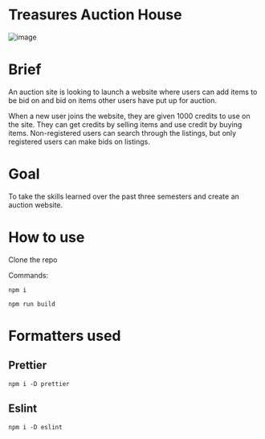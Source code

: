 # Treasures Auction House
![image](https://user-images.githubusercontent.com/73695367/208250363-426770ac-761f-4ca4-99f8-e12f8962e8d8.png)

# Brief
An auction site is looking to launch a website where users can add items to be bid on and bid on items other users have put up for auction.

When a new user joins the website, they are given 1000 credits to use on the site. They can get credits by selling items and use credit by buying items. Non-registered users can search through the listings, but only registered users can make bids on listings.

# Goal
To take the skills learned over the past three semesters and create an auction website.

# How to use
Clone the repo

Commands:

```npm i```

```npm run build```

# Formatters used
## Prettier
```npm i -D prettier```
## Eslint
```npm i -D eslint```
